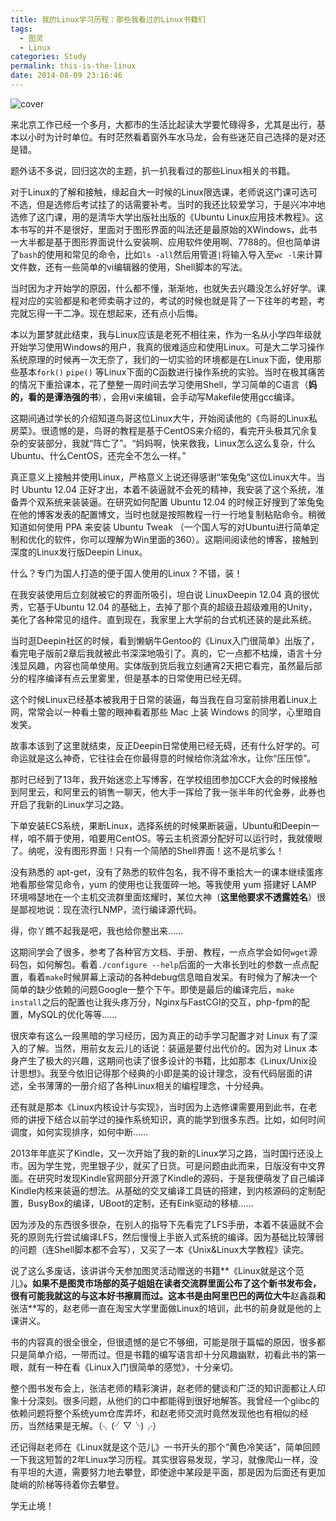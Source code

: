 ```yaml
---
title: 我的Linux学习历程：那些我看过的Linux书籍们
tags:
  - 图灵
  - Linux
categories: Study
permalink: this-is-the-linux
date: 2014-08-09 23:16:46
---
```


![cover](https://cat.yufan.me/cats/ame/this-is-linux.jpg)

来北京工作已经一个多月，大都市的生活比起读大学要忙碌得多，尤其是出行，基本以小时为计时单位。有时茫然看着窗外车水马龙，会有些迷茫自己选择的是对还是错。

题外话不多说，回归这次的主题，扒一扒我看过的那些Linux相关的书籍。

对于Linux的了解和接触，缘起自大一时候的Linux限选课，老师说这门课可选可不选，但是选修后考试挂了的话需要补考。当时的我还比较爱学习，于是兴冲冲地选修了这门课，用的是清华大学出版社出版的《Ubuntu Linux应用技术教程》。这本书写的并不是很好，里面对于图形界面的叫法还是最原始的XWindows，此书一大半都是基于图形界面说什么安装啊、应用软件使用啊、7788的。但也简单讲了`bash`的使用和常见的命令，比如`ls -all`然后用管道`|`将输入导入至`wc -l`来计算文件数，还有一些简单的vi编辑器的使用，Shell脚本的写法。

当时因为才开始学的原因，什么都不懂，渐渐地，也就失去兴趣没怎么好好学。课程对应的实验都是和老师卖萌才过的，考试的时候也就是背了一下往年的考题，考完就忘得一干二净。现在想起来，还有点小后悔。

<!-- more -->

本以为噩梦就此结束，我与Linux应该是老死不相往来，作为一名从小学四年级就开始学习使用Windows的用户，我真的很难适应和使用Linux。可是大二学习操作系统原理的时候再一次无奈了，我们的一切实验的环境都是在Linux下面，使用那些基本`fork()` `pipe()` 等Linux下面的C函数进行操作系统的实验。当时在极其痛苦的情况下重拾课本，花了整整一周时间去学习使用Shell，学习简单的C语言（**妈的，看的是谭浩强的书**），会用vi来编辑，会手动写Makefile使用gcc编译。

这期间通过学长的介绍知道鸟哥这位Linux大牛，开始阅读他的《鸟哥的Linux私房菜》。很遗憾的是，鸟哥的教程是基于CentOS来介绍的，看完开头极其冗余复杂的安装部分，我就“阵亡了”。“妈妈啊，快来救我，Linux怎么这么复杂，什么Ubuntu、什么CentOS，还完全不怎么一样。”

真正意义上接触并使用Linux，严格意义上说还得感谢“笨兔兔”这位Linux大牛。当时 Ubuntu 12.04 正好才出，本着不装逼就不会死的精神，我安装了这个系统，准备弄个双系统来装装逼。在研究如何配置 Ubuntu 12.04 的时候正好搜到了笨兔兔在他的博客发表的配置博文，当时也就是按照教程一行一行地复制粘贴命令。稍微知道如何使用 PPA 来安装 Ubuntu Tweak （一个国人写的对Ubuntu进行简单定制和优化的软件，你可以理解为Win里面的360）。这期间阅读他的博客，接触到深度的Linux发行版Deepin Linux。

什么？专门为国人打造的便于国人使用的Linux？不错，装！

在我安装使用后立刻就被它的界面所吸引，坦白说 LinuxDeepin 12.04 真的很优秀，它基于Ubuntu 12.04 的基础上，去掉了那个真的超级丑超级难用的Unity，美化了各种常见的组件。直到现在，我家里上大学前的台式机还装的是此系统。

当时逛Deepin社区的时候，看到懒蜗牛Gentoo的《Linux入门很简单》出版了，看完电子版前2章后我就被此书深深地吸引了。真的，它一点都不枯燥，语言十分浅显风趣，内容也简单使用。实体版到货后我立刻通宵2天把它看完，虽然最后部分的程序编译有点云里雾里，但是基本的日常使用已经无碍。

这个时候Linux已经基本被我用于日常的装逼，每当我在自习室前排用着Linux上网，常常会以一种看土鳖的眼神看着那些 Mac 上装 Windows 的同学，心里暗自发笑。

故事本该到了这里就结束，反正Deepin日常使用已经无碍，还有什么好学的。可命运就是这么神奇，它往往会在你最得意的时候给你浇盆冷水，让你“压压惊”。

那时已经到了13年，我开始迷恋上写博客，在学校组团参加CCF大会的时候接触到阿里云，和阿里云的销售一聊天，他大手一挥给了我一张半年的代金券，此券也开启了我新的Linux学习之路。

下单安装ECS系统，果断Linux，选择系统的时候果断装逼，Ubuntu和Deepin一样，咱不屑于使用，咱要用CentOS。等云主机资源分配好可以运行时，我就傻眼了。纳呢，没有图形界面！只有一个简陋的Shell界面！这不是坑爹么！

没有熟悉的 apt-get，没有了熟悉的软件包名，我不得不重拾大一的课本继续蛋疼地看那些常见命令，yum 的使用也让我蛋碎一地。等我使用 yum 搭建好 LAMP 环境嘚瑟地在一个主机交流群里面炫耀时，某位大神（**这里他要求不透露姓名**）很是鄙视地说：现在流行LNMP，流行编译源代码。

得，你丫瞧不起我是吧，我也给你整出来……

这期间学会了很多，参考了各种官方文档、手册、教程，一点点学会如何`wget`源码包，如何解包。看着`./configure --help`后面的一大串长到吐的参数一点点配置，看着`make`时候屏幕上滚动的各种debug信息暗自发呆。有时候为了解决一个简单的缺少依赖的问题Google一整个下午。即使是最后的编译完后，`make install`之后的配置也让我头疼万分，Nginx与FastCGI的交互，php-fpm的配置，MySQL的优化等等……

很庆幸有这么一段黑暗的学习经历，因为真正的动手学习配置才对 Linux 有了深入的了解。当然，用前女友云儿的话说：装逼是要付出代价的。因为对 Linux 本身产生了极大的兴趣，这期间也读了很多设计的书籍，比如那本《Linux/Unix设计思想》。我至今依旧记得那个经典的小即是美的设计理念，没有代码层面的讲述，全书薄薄的一册介绍了各种Linux相关的编程理念，十分经典。

还有就是那本《Linux内核设计与实现》，当时因为上选修课需要用到此书，在老师的讲授下结合以前学过的操作系统知识，真的能学到很多东西。比如，如何时间调度，如何实现排序，如何中断……

2013年年底买了Kindle，又一次开始了我的新的Linux学习之路，当时国行还没上市。因为学生党，兜里银子少，就买了日货。可是问题由此而来，日版没有中文界面。在研究时发现Kindle官网部分开源了Kindle的源码，于是我便萌发了自己编译Kindle内核来装逼的想法。从基础的交叉编译工具链的搭建，到内核源码的定制配置，BusyBox的编译，UBoot的定制，还有Eink驱动的移植……

因为涉及的东西很多很杂，在别人的指导下先看完了LFS手册，本着不装逼就不会死的原则先行尝试编译LFS，然后慢慢上手嵌入式系统的编译。因为基础比较薄弱的问题（连Shell脚本都不会写），又买了一本《Unix&Linux大学教程》读完。

说了这么多废话，该讲讲今天参加图灵活动赠送的书籍**《Linux就是这个范儿》**。如果不是图灵市场部的英子姐姐在读者交流群里面公布了这个新书发布会，很有可能我就这的与这本好书擦肩而过。这本书是由阿里巴巴的两位大牛**赵鑫磊**和**张洁**写的，赵老师一直在淘宝大学里面做Linux的培训，此书的前身就是他的上课讲义。

书的内容真的很全很全，但很遗憾的是它不够细，可能是限于篇幅的原因，很多都只是简单介绍，一带而过。但是书籍的编写语言却十分风趣幽默，初看此书的第一眼，就有一种在看《Linux入门很简单的感觉》，十分亲切。

整个图书发布会上，张洁老师的精彩演讲，赵老师的健谈和广泛的知识面都让人印象十分深刻。很多问题，从他们的口中都能得到很好地解答。我曾经一个glibc的依赖问题将整个系统yum仓库弄坏，和赵老师交流时竟然发现他也有相似的经历，当然结果是无解。（╮(╯▽╰)╭）

还记得赵老师在《Linux就是这个范儿》一书开头的那个“黄色冷笑话”，简单回顾一下我这短暂的2年Linux学习历程。其实很容易发现，学习，就像爬山一样，没有平坦的大道，需要努力地去攀登，即使途中某段是平面，那是因为后面还有更加陡峭的阶梯等待着你去攀登。

学无止境！
